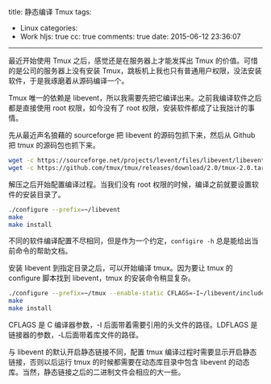 title: 静态编译 Tmux
tags:
  - Linux
categories:
  - Work
hljs: true
cc: true
comments: true
date: 2015-06-12 23:36:07
---

最近开始使用 Tmux 之后，感觉还是在服务器上才能发挥出 Tmux 的价值。可惜的是公司的服务器上没有安装 Tmux，跳板机上我也只有普通用户权限，没法安装软件，于是我琢磨着从源码编译一个。

Tmux 唯一的依赖是 libevent，所以我需要先把它编译出来。之前我编译软件之后都是直接使用 root 权限，如今没有了 root 权限，安装软件都成了让我拙计的事情。

<!-- more -->

先从最近声名狼藉的 sourceforge 把 libevent 的源码包抓下来，然后从 Github 把 tmux 的源码包也抓下来。

```bash
wget -c https://sourceforge.net/projects/levent/files/libevent/libevent-2.0/libevent-2.0.22-stable.tar.gz
wget -c https://github.com/tmux/tmux/releases/download/2.0/tmux-2.0.tar.gz
```

解压之后开始配置编译过程。当我们没有 root 权限的时候，编译之前就要设置软件的安装目录了。

```bash
./configure --prefix=~/libevent
make
make install
```

不同的软件编译配置不尽相同，但是作为一个约定，`configire -h` 总是能给出当前命令的帮助文档。

安装 libevent 到指定目录之后，可以开始编译 tmux。因为要让 tmux 的 configure 脚本找到 libevent，tmux 的安装命令稍显复杂。

```bash
./configure --prefix=~/tmux --enable-static CFLAGS=-I~/libevent/include LDFLAGS=-L~/libevent/lib
make
make install
```

CFLAGS 是 C 编译器参数，-I 后面带着需要引用的头文件的路径。LDFLAGS 是链接器的参数，-L后面带着库文件的路径。

与 libevent 的默认开启静态链接不同，配置 tmux 编译过程时需要显示开启静态链接，否则以后运行 tmux 的时候都需要在动态库目录中包含 libevent 的动态库。当然，静态链接之后的二进制文件会相应的大一些。


